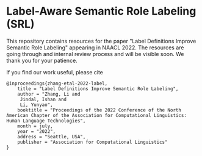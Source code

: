 # Label-Aware Semantic Role Labeling (SRL)

This repository contains resources for the paper "Label Definitions Improve Semantic Role Labeling" appearing in NAACL 2022. The resources are going through and internal review process and will be visible soon. We thank you for your patience. 

If you find our work useful, please cite
```
@inproceedings{zhang-etal-2022-label,
    title = "Label Definitions Improve Semantic Role Labeling",
    author = "Zhang, Li and
     Jindal, Ishan and
     Li, Yunyao",
    booktitle = "Proceedings of the 2022 Conference of the North American Chapter of the Association for Computational Linguistics: Human Language Technologies",
    month = july,
    year = "2022",
    address = "Seattle, USA",
    publisher = "Association for Computational Linguistics"
}
```

